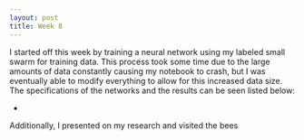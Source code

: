 ```yaml
---
layout: post
title: Week 8
---
```


I started off this week by training a neural network using my labeled small swarm for training data. This process took some time due to the large amounts of data constantly causing my notebook to crash, but I was eventually able to modify everything to allow for this increased data size. The specifications of the networks and the results can be seen listed below:

- 


Additionally, I presented on my research and visited the bees
